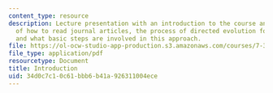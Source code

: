 ```yaml
---
content_type: resource
description: Lecture presentation with an introduction to the course and discussion
  of how to read journal articles, the process of directed evolution for enzyme engineering,
  and what basic steps are involved in this approach.
file: https://ol-ocw-studio-app-production.s3.amazonaws.com/courses/7-344-directed-evolution-engineering-biocatalysts-spring-2008/34d0c7c10c61bbb6b41a926311004ece_ses1_slides.pdf
file_type: application/pdf
resourcetype: Document
title: Introduction
uid: 34d0c7c1-0c61-bbb6-b41a-926311004ece
---
```

